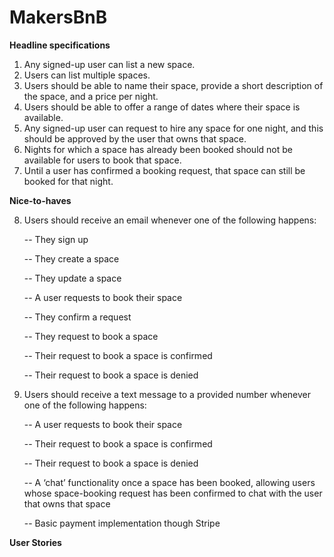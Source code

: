 # MakersBnB

**Headline specifications**
1. Any signed-up user can list a new space.
2. Users can list multiple spaces.
3. Users should be able to name their space, provide a short description of the space, and a price per night.
4. Users should be able to offer a range of dates where their space is available.
5. Any signed-up user can request to hire any space for one night, and this should be approved by the user that owns that space.
6. Nights for which a space has already been booked should not be available for users to book that space.
7. Until a user has confirmed a booking request, that space can still be booked for that night.

**Nice-to-haves**

8. Users should receive an email whenever one of the following happens:

    -- They sign up

    -- They create a space

    -- They update a space

    -- A user requests to book their space

    -- They confirm a request

    -- They request to book a space

    -- Their request to book a space is confirmed

    -- Their request to book a space is denied

9. Users should receive a text message to a provided number whenever one of the following happens:

    -- A user requests to book their space

    -- Their request to book a space is confirmed

    -- Their request to book a space is denied

    -- A ‘chat’ functionality once a space has been booked, allowing users whose space-booking request has been confirmed to  chat with the user that owns that space

    -- Basic payment implementation though Stripe

**User Stories**
